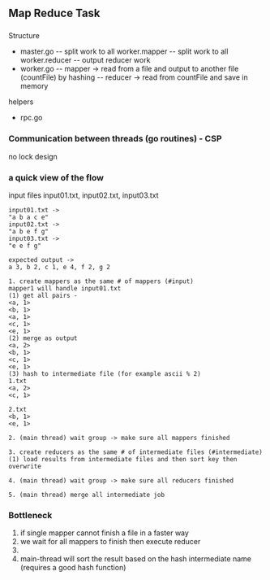 ## Map Reduce Task

###
Structure 
- master.go
    -- split work to all worker.mapper
    -- split work to all worker.reducer
    -- output reducer work
- worker.go
    -- mapper -> read from a file and output to another file (countFile) by hashing
    -- reducer -> read from countFile and save in memory

helpers 
- rpc.go


### Communication between threads (go routines) - CSP
no lock design

### a quick view of the flow
input files
input01.txt, input02.txt, input03.txt


```
input01.txt ->
"a b a c e"
input02.txt ->
"a b e f g"
input03.txt ->
"e e f g"

expected output ->
a 3, b 2, c 1, e 4, f 2, g 2

1. create mappers as the same # of mappers (#input)
mapper1 will handle input01.txt
(1) get all pairs -
<a, 1>
<b, 1>
<a, 1>
<c, 1>
<e, 1>
(2) merge as output
<a, 2>
<b, 1>
<c, 1>
<e, 1>
(3) hash to intermediate file (for example ascii % 2)
1.txt 
<a, 2>
<c, 1>

2.txt
<b, 1>
<e, 1>

2. (main thread) wait group -> make sure all mappers finished

3. create reducers as the same # of intermediate files (#intermediate)
(1) load results from intermediate files and then sort key then overwrite

4. (main thread) wait group -> make sure all reducers finished

5. (main thread) merge all intermediate job  
```

### Bottleneck
1. if single mapper cannot finish a file in a faster way
2. we wait for all mappers to finish then execute reducer
3. 
4. main-thread will sort the result based on the hash intermediate name  
    (requires a good hash function)
    




